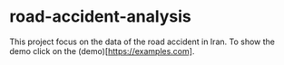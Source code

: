 # road-accident-analysis
This project focus on the data of the road accident in Iran.
To show the demo click on the (demo)[https://examples.com].
